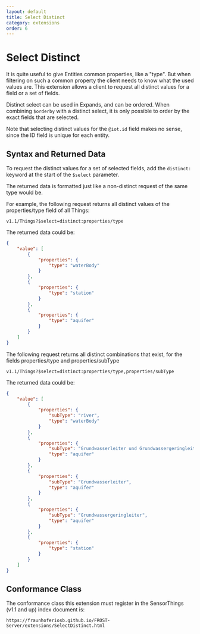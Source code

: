 ```yaml
---
layout: default
title: Select Distinct
category: extensions
order: 6
---
```


# Select Distinct

It is quite useful to give Entities common properties, like a "type".
But when filtering on such a common property the client needs to know what the used values are.
This extension allows a client to request all distinct values for a field or a set of fields.

Distinct select can be used in Expands, and can be ordered.
When combining `$orderby` with a distinct select, it is only possible to order by the exact
fields that are selected.

Note that selecting distinct values for the `@iot.id` field makes no sense, since the ID field is unique for each entity.

## Syntax and Returned Data

To request the distinct values for a set of selected fields, add the `distinct:` keyword at the start of the `$select` parameter.

The returned data is formatted just like a non-distinct request of the same type would be.

For example, the following request returns all distinct values of the properties/type field of all Things:
```
v1.1/Things?$select=distinct:properties/type
```
The returned data could be:
```JSON
{
    "value": [
        {
            "properties": {
                "type": "waterBody"
            }
        },
        {
            "properties": {
                "type": "station"
            }
        },
        {
            "properties": {
                "type": "aquifer"
            }
        }
    ]
}
```

The following request returns all distinct combinations that exist, for the fields properties/type and properties/subType
```
v1.1/Things?$select=distinct:properties/type,properties/subType
```
The returned data could be:
```JSON
{
    "value": [
        {
            "properties": {
                "subType": "river",
                "type": "waterBody"
            }
        },
        {
            "properties": {
                "subType": "Grundwasserleiter und Grundwassergeringleiter",
                "type": "aquifer"
            }
        },
        {
            "properties": {
                "subType": "Grundwasserleiter",
                "type": "aquifer"
            }
        },
        {
            "properties": {
                "subType": "Grundwassergeringleiter",
                "type": "aquifer"
            }
        },
        {
            "properties": {
                "type": "station"
            }
        }
    ]
}
```

## Conformance Class

The conformance class this extension must register in the SensorThings (v1.1 and up) index document is:

    https://fraunhoferiosb.github.io/FROST-Server/extensions/SelectDistinct.html



